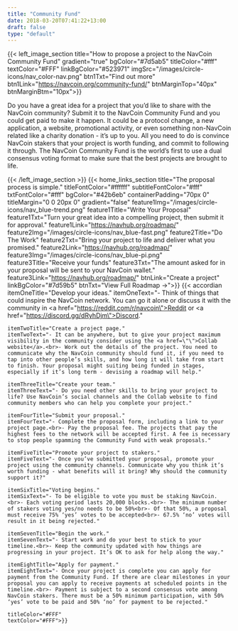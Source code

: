 ```yaml
---
title: "Community Fund"
date: 2018-03-20T07:41:22+13:00
draft: false
type: "default"
---
```

{{< left_image_section
    title="How to propose a project to the NavCoin Community Fund"
    gradient="true"
    bgColor="#7d5ab5"
    titleColor="#fff"
    textColor="#FFF"
    linkBgColor="#523971"
    imgSrc="/images/circle-icons/nav_color-nav.png"
    btn1Txt="Find out more"
    btn1Link="https://navcoin.org/community-fund/"
    btnMarginTop="40px"
    btnMarginBtm="10px">}}
    <p>
        Do you have a great idea for a project that you’d like to share with the NavCoin community? Submit it to the NavCoin Community Fund and you could get paid to make it happen. It could be a protocol change, a new application, a website, promotional activity, or even something non-NavCoin related like a charity donation - it’s up to you. All you need to do is convince NavCoin stakers that your project is worth funding, and commit to following it through. The NavCoin Community Fund is the world’s first to use a dual consensus voting format to make sure that the best projects are brought to life.
    </p>
{{< /left_image_section >}}
{{< home_links_section
    title="The proposal process is simple."
    titleFontColor="#ffffff"
    subtitleFontColor="#fff"
    txtFontColor="#fff"
    bgColor="#42b6eb"
    containerPadding="70px 0"
    titleMargin="0 0 20px 0"
    gradient="false"
    feature1Img="/images/circle-icons/nav_blue-trend.png"
    feature1Title="Write Your Proposal"
    feature1Txt="Turn your great idea into a compelling project, then submit it for approval."
    feature1Link="https://navhub.org/roadmap/"
    feature2Img="/images/circle-icons/nav_blue-fast.png"
    feature2Title="Do The Work"
    feature2Txt="Bring your project to life and deliver what you promised."
    feature2Link="https://navhub.org/roadmap/"
    feature3Img="/images/circle-icons/nav_blue-pi.png"
    feature3Title="Receive your funds"
    feature3Txt="The amount asked for in your proposal will be sent to your NavCoin wallet."
    feature3Link="https://navhub.org/roadmap/"
    btnLink="Create a project"
    linkBgColor="#7d59b5"
    btnTxt="View Full Roadmap →">}}
{{< accordian
    itemOneTitle="Develop your ideas."
    itemOneText="- Think of things that could inspire the NavCoin network. You can go it alone or discuss it with the community in <a href=\"https://reddit.com/r/navcoin\">Reddit</a> or <a href=\"https://discord.gg/dRyhDjm\">Discord</a>."

    itemTwoTitle="Create a project page."
    itemTwoText="- It can be anywhere, but to give your project maximum visibility in the community consider using the <a href=\"\">Collab website</a>.<br>- Work out the details of the project. You need to communicate why the NavCoin community should fund it, if you need to tap into other people’s skills, and how long it will take from start to finish. Your proposal might suiting being funded in stages, especially if it’s long term - devising a roadmap will help."

    itemThreeTitle="Create your team."
    itemThreeText="- Do you need other skills to bring your project to life? Use NavCoin’s social channels and the Collab website to find community members who can help you complete your project."
    
    itemFourTitle="Submit your proposal."
    itemFourText="- Complete the proposal form, including a link to your project page.<br>- Pay the proposal fee. The projects that pay the highest fees to the network will be accepted first. A fee is necessary to stop people spamming the Community Fund with weak proposals."
    
    itemFiveTitle="Promote your project to stakers."
    itemFiveText="- Once you’ve submitted your proposal, promote your project using the community channels. Communicate why you think it’s worth funding - what benefits will it bring? Why should the community support it?"
    
    itemSixTitle="Voting begins."
    itemSixText="- To be eligible to vote you must be staking NavCoin.<br>- Each voting period lasts 20,000 blocks.<br>- The minimum number of stakers voting yes/no needs to be 50%<br>- Of that 50%, a proposal must receive 75% ‘yes’ votes to be accepted<br>- 67.5% ‘no’ votes will result in it being rejected."
    
    itemSevenTitle="Begin the work."
    itemSevenText="- Start work and do your best to stick to your timeline.<br>- Keep the community updated with how things are progressing in your project. It’s OK to ask for help along the way."
    
    itemEightTitle="Apply for payment."
    itemEightText="- Once your project is complete you can apply for payment from the Community Fund. If there are clear milestones in your proposal you can apply to receive payments at scheduled points in the timeline.<br>- Payment is subject to a second consensus vote among NavCoin stakers. There must be a 50% minimum participation, with 50% ‘yes’ vote to be paid and 50% ‘no’ for payment to be rejected."
    
    titleColor="#FFF"     
    textColor="#FFF">}}